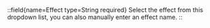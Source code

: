 ::field{name=Effect type=String required}
Select the effect from this dropdown list, you can also manually enter an effect name.
::